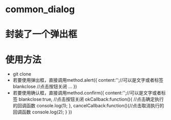# common_dialog
# 封装了一个弹出框
# 使用方法 
 - git clone 
 - 若要使用弹出框，直接调用method.alert({
    content:'';//可以是文字或者标签
    blankclose //点击按钮关闭
    ...
 })
 - 若要使用确认框，直接调用method.confirm({
    content:'';//可以是文字或者标签
    blankclose:true, //点击按钮关闭
    okCallback:function(){  //点击确定执行的回调函数
          console.log(1);
     },
    cancelCallback:function(){//点击取消执行的回调函数
        console.log(2);
    }
 })
